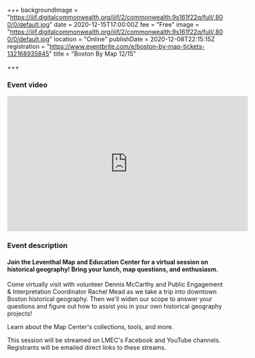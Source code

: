 +++
backgroundImage = "https://iiif.digitalcommonwealth.org/iiif/2/commonwealth:9s161f22q/full/,800/0/default.jpg"
date = 2020-12-15T17:00:00Z
fee = "Free"
image = "https://iiif.digitalcommonwealth.org/iiif/2/commonwealth:9s161f22q/full/,800/0/default.jpg"
location = "Online"
publishDate = 2020-12-08T22:15:15Z
registration = "https://www.eventbrite.com/e/boston-by-map-tickets-132168935845"
title = "Boston By Map 12/15"

+++
### Event video

<iframe width="560" height="315" src="https://www.youtube.com/embed/4yXA6nnvUMk" frameborder="0" allow="accelerometer; autoplay; clipboard-write; encrypted-media; gyroscope; picture-in-picture" allowfullscreen></iframe>

### Event description

#### Join the Leventhal Map and Education Center for a virtual session on historical geography! Bring your lunch, map questions, and enthusiasm.

Come virtually visit with volunteer Dennis McCarthy and Public Engagement & Interpretation Coordinator Rachel Mead as we take a trip into downtown Boston historical geography. Then we'll widen our scope to answer your questions and figure out how to assist you in your own historical geography projects!

Learn about the Map Center's collections, tools, and more.

This session will be streamed on LMEC's Facebook and YouTube channels. Registrants will be emailed direct links to these streams.